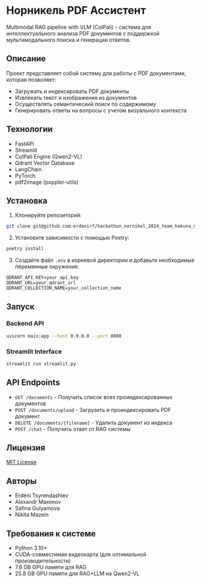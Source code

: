# Норникель PDF Ассистент

Multimodal RAG pipeline with VLM (ColPali) - система для интеллектуального анализа PDF документов с поддержкой мультимодального поиска и генерации ответов.

## Описание

Проект представляет собой систему для работы с PDF документами, которая позволяет:

- Загружать и индексировать PDF документы
- Извлекать текст и изображения из документов
- Осуществлять семантический поиск по содержимому
- Генерировать ответы на вопросы с учетом визуального контекста

## Технологии

- FastAPI
- Streamlit
- ColPali Engine (Qwen2-VL)
- Qdrant Vector Database
- LangChain
- PyTorch
- pdf2image (poppler-utils)

## Установка

1. Клонируйте репозиторий:

```bash
git clone git@github.com:erdenirf/hackathon_nornikel_2024_team_hakuna_matata.git
```

2. Установите зависимости с помощью Poetry:

```bash
poetry install
```

3. Создайте файл `.env` в корневой директории и добавьте необходимые переменные окружения:
```
QDRANT_API_KEY=your_api_key
QDRANT_URL=your_qdrant_url
QDRANT_COLLECTION_NAME=your_collection_name
```

## Запуск

### Backend API

```bash
uvicorn main:app --host 0.0.0.0 --port 8000
```

### Streamlit Interface

```bash
streamlit run streamlit.py
```

## API Endpoints

- `GET /documents` - Получить список всех проиндексированных документов
- `POST /documents/upload` - Загрузить и проиндексировать PDF документ
- `DELETE /documents/{filename}` - Удалить документ из индекса
- `POST /chat` - Получить ответ от RAG системы

## Лицензия

[MIT License](LICENSE.MD)

## Авторы

- Erdeni Tsyrendashiev
- Alexandr Maximov
- Safina Gulyamova
- Nikita Mazein

## Требования к системе

- Python 3.10+
- CUDA-совместимая видеокарта (для оптимальной производительности)
- 7.8 GB GPU памяти для RAG
- 25.8 GB GPU памяти для RAG+LLM на Qwen2-VL
